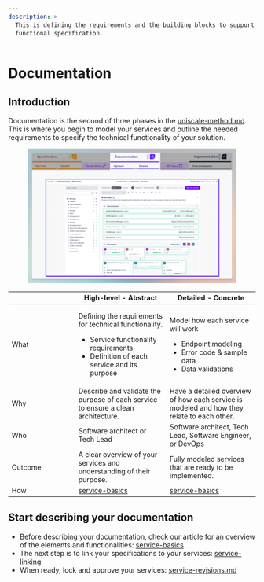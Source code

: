 ```yaml
---
description: >-
  This is defining the requirements and the building blocks to support your
  functional specification.
---
```


# Documentation

## Introduction

Documentation is the second of three phases in the [uniscale-method.md](../../getting-started/uniscale-method.md "mention"). This is where you begin to model your services and outline the needed requirements to specify the technical functionality of your solution.

<figure><img src="../../.gitbook/assets/CleanShot 2024-07-09 at 12.02.57.png" alt=""><figcaption></figcaption></figure>



<table><thead><tr><th width="122"></th><th>High-level - Abstract</th><th>Detailed - Concrete</th></tr></thead><tbody><tr><td>What</td><td><p>Defining the requirements for technical functionality.</p><ul><li>Service functionality requirements</li><li>Definition of each service and its purpose</li></ul></td><td><p>Model how each service will work</p><ul><li>Endpoint modeling</li><li>Error code &#x26; sample data</li><li>Data validations</li></ul></td></tr><tr><td>Why</td><td>Describe and validate the purpose of each service to ensure a clean architecture.</td><td>Have a detailed overview of how each service is modeled and how they relate to each other.</td></tr><tr><td>Who</td><td>Software architect or Tech Lead</td><td>Software architect, Tech Lead, Software Engineer, or DevOps</td></tr><tr><td>Outcome</td><td>A clear overview of your services and understanding of their purpose.</td><td>Fully modeled services that are ready to be implemented.</td></tr><tr><td>How</td><td><a data-mention href="service-basics/">service-basics</a></td><td><a data-mention href="service-basics/">service-basics</a></td></tr></tbody></table>





## Start describing your documentation

* Before describing your documentation, check our article for an overview of the elements and functionalities: [service-basics](service-basics/ "mention")
* The next step is to link your specifications to your services: [service-linking](service-linking/ "mention")
* When ready, lock and approve your services: [service-revisions.md](service-revisions.md "mention")
